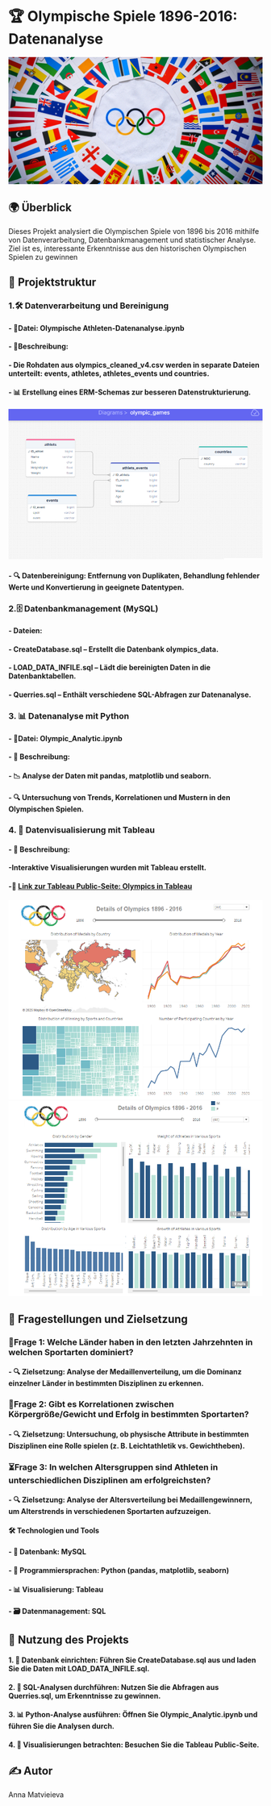 # 🏆 Olympische Spiele 1896-2016: Datenanalyse
![](https://github.com/AVMatvieieva/Olympics/blob/main/images/501100112_univ_lsr_lg.jpg)
## 🌍 Überblick
Dieses Projekt analysiert die Olympischen Spiele von 1896 bis 2016 mithilfe von Datenverarbeitung, Datenbankmanagement und statistischer Analyse. Ziel ist es, interessante Erkenntnisse aus den historischen Olympischen Spielen zu gewinnen
## 📂 Projektstruktur

### 1.🛠 Datenverarbeitung und Bereinigung

#### - 📄Datei: Olympische Athleten-Datenanalyse.ipynb

#### - 📝Beschreibung:

#### - Die Rohdaten aus olympics_cleaned_v4.csv werden in separate Dateien unterteilt: events, athletes, athletes_events und countries.

#### - 📊 Erstellung eines ERM-Schemas zur besseren Datenstrukturierung.
![ERM-Schemas Olympics](https://github.com/AVMatvieieva/Olympics/blob/main/images/ERM.png)

#### - 🔍 Datenbereinigung: Entfernung von Duplikaten, Behandlung fehlender Werte und Konvertierung in geeignete Datentypen.

### 2.🗄 Datenbankmanagement (MySQL)

#### - Dateien:

  #### - CreateDatabase.sql – Erstellt die Datenbank olympics_data.

  #### - LOAD_DATA_INFILE.sql – Lädt die bereinigten Daten in die Datenbanktabellen.

  #### - Querries.sql – Enthält verschiedene SQL-Abfragen zur Datenanalyse.

### 3. 📊 Datenanalyse mit Python

  #### - 📄Datei: Olympic_Analytic.ipynb

  #### - 📝 Beschreibung:

  #### - 📉 Analyse der Daten mit pandas, matplotlib und seaborn.

  #### - 🔍 Untersuchung von Trends, Korrelationen und Mustern in den Olympischen Spielen.

### 4. 🎨 Datenvisualisierung mit Tableau

  #### - 📝 Beschreibung:

  #### -Interaktive Visualisierungen wurden mit Tableau erstellt.

  #### -📌 [Link zur Tableau Public-Seite: Olympics in Tableau](https://public.tableau.com/app/profile/anna.matvieieva/viz/DetailsofOlympics1896-2016/Olympics)

![Screenshot der Visualisierung ist im Repository enthalten.](https://github.com/AVMatvieieva/Olympics/blob/main/images/Tableau%20screen%201.png)
![](https://github.com/AVMatvieieva/Olympics/blob/main/images/Tableau%20screen%202.png)

## 🎯 Fragestellungen und Zielsetzung

### 🥇Frage 1: Welche Länder haben in den letzten Jahrzehnten in welchen Sportarten dominiert?

#### - 🔍 Zielsetzung: Analyse der Medaillenverteilung, um die Dominanz einzelner Länder in bestimmten Disziplinen zu erkennen.

### 📏Frage 2: Gibt es Korrelationen zwischen Körpergröße/Gewicht und Erfolg in bestimmten Sportarten?

#### - 🔍 Zielsetzung: Untersuchung, ob physische Attribute in bestimmten Disziplinen eine Rolle spielen (z. B. Leichtathletik vs. Gewichtheben).

### ⏳Frage 3: In welchen Altersgruppen sind Athleten in unterschiedlichen Disziplinen am erfolgreichsten?

#### - 🔍 Zielsetzung: Analyse der Altersverteilung bei Medaillengewinnern, um Alterstrends in verschiedenen Sportarten aufzuzeigen.

#### 🛠 Technologien und Tools

#### - 💾 Datenbank: MySQL

#### - 🐍 Programmiersprachen: Python (pandas, matplotlib, seaborn)

#### - 📊 Visualisierung: Tableau

#### - 🗃 Datenmanagement: SQL

## 🚀 Nutzung des Projekts

#### 1. 📂 Datenbank einrichten: Führen Sie CreateDatabase.sql aus und laden Sie die Daten mit LOAD_DATA_INFILE.sql.

#### 2. 📌 SQL-Analysen durchführen: Nutzen Sie die Abfragen aus Querries.sql, um Erkenntnisse zu gewinnen.

#### 3. 📊 Python-Analyse ausführen: Öffnen Sie Olympic_Analytic.ipynb und führen Sie die Analysen durch.

#### 4. 🎨 Visualisierungen betrachten: Besuchen Sie die Tableau Public-Seite.

## ✍️ Autor

Anna Matvieieva

